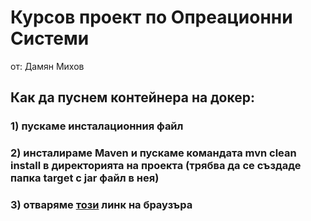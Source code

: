 # Курсов проект по Опреационни Системи

от: Дамян Михов

## Как да пуснем контейнера на докер:

### 1) пускаме инсталационния файл

### 2) инсталираме Maven и пускаме командата mvn clean install в директорията на проекта (трябва да се създаде папка target с jar файл в нея)

### 3) отваряме [този](http://localhost:8080) линк на браузъра